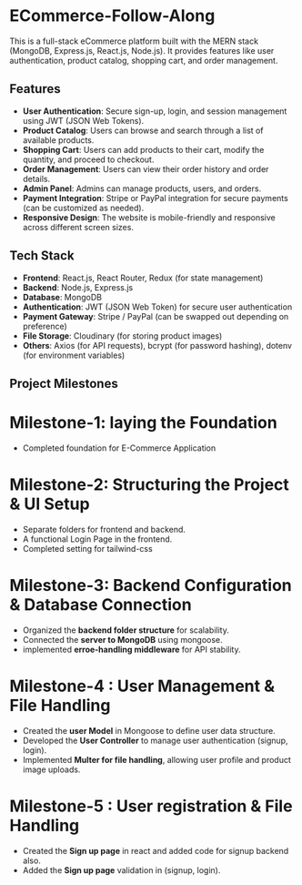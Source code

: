 # ECommerce-Follow-Along

This is a full-stack eCommerce platform built with the MERN stack (MongoDB, Express.js, React.js, Node.js). It provides features like user authentication, product catalog, shopping cart, and order management.

## Features

- **User Authentication**: Secure sign-up, login, and session management using JWT (JSON Web Tokens).
- **Product Catalog**: Users can browse and search through a list of available products.
- **Shopping Cart**: Users can add products to their cart, modify the quantity, and proceed to checkout.
- **Order Management**: Users can view their order history and order details.
- **Admin Panel**: Admins can manage products, users, and orders.
- **Payment Integration**: Stripe or PayPal integration for secure payments (can be customized as needed).
- **Responsive Design**: The website is mobile-friendly and responsive across different screen sizes.

## Tech Stack

- **Frontend**: React.js, React Router, Redux (for state management)
- **Backend**: Node.js, Express.js
- **Database**: MongoDB
- **Authentication**: JWT (JSON Web Token) for secure user authentication
- **Payment Gateway**: Stripe / PayPal (can be swapped out depending on preference)
- **File Storage**: Cloudinary (for storing product images)
- **Others**: Axios (for API requests), bcrypt (for password hashing), dotenv (for environment variables)

## **Project Milestones**

# Milestone-1: **laying the Foundation**

* Completed foundation for E-Commerce Application

# Milestone-2: **Structuring the Project & UI Setup**

* Separate folders for frontend and backend.
* A functional Login Page in the frontend.
* Completed setting for tailwind-css

# Milestone-3: **Backend Configuration & Database Connection**

* Organized the **backend folder structure** for scalability.
* Connected the **server to MongoDB** using mongoose.
* implemented **erroe-handling middleware** for API stability.

# Milestone-4 : **User Management & File Handling**

* Created the **user Model** in Mongoose to define user data structure.
* Developed the **User Controller** to manage user authentication (signup, login).
* Implemented **Multer for file handling**, allowing user profile and product image uploads.

# Milestone-5 : **User registration & File Handling**
* Created the **Sign up page** in react and added code for signup backend also.
* Added the **Sign up page** validation in (signup, login).